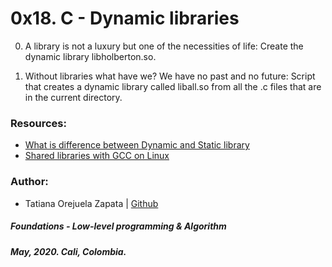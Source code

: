 # 0x18. C - Dynamic libraries

0. A library is not a luxury but one of the necessities of life:
Create the dynamic library libholberton.so.

1. Without libraries what have we? We have no past and no future:
Script that creates a dynamic library called liball.so from all the .c files that are in the current directory.

### Resources:
* [What is difference between Dynamic and Static library](https://www.youtube.com/watch?v=eW5he5uFBNM)
* [Shared libraries with GCC on Linux](https://www.cprogramming.com/tutorial/shared-libraries-linux-gcc.html)

### Author:
* Tatiana Orejuela Zapata | [Github](https://github.com/tatsOre)

##### Foundations - Low-level programming & Algorithm
##### May, 2020. Cali, Colombia.